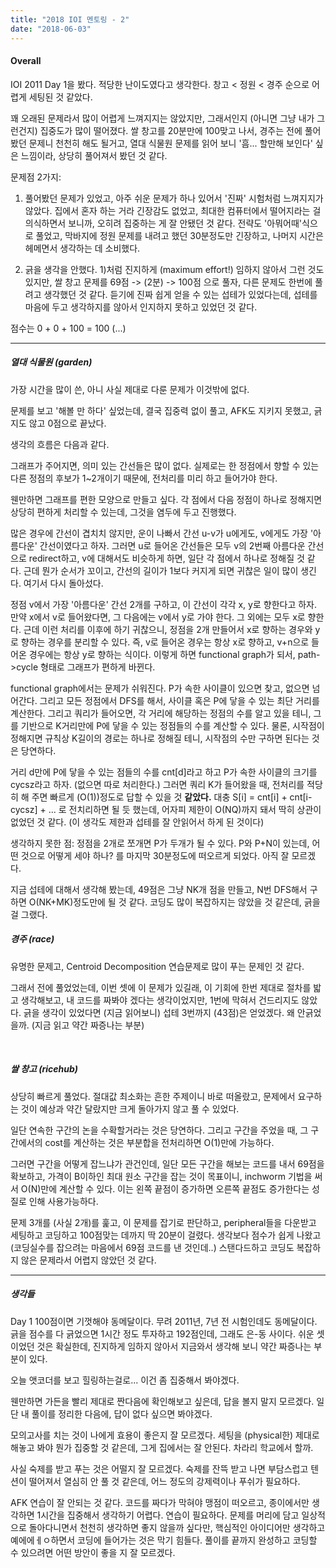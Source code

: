 ```yaml
---
title: "2018 IOI 멘토링 - 2"
date: "2018-06-03"
---
```


#### Overall

IOI 2011 Day 1을 봤다. 적당한 난이도였다고 생각한다. 창고 < 정원 < 경주 순으로 어렵게 세팅된 것 같았다.

꽤 오래된 문제라서 많이 어렵게 느껴지지는 않았지만, 그래서인지 (아니면 그냥 내가 그런건지) 집중도가 많이 떨어졌다. 쌀 창고를 20분만에 100맞고 나서, 경주는 전에 풀어봤던 문제니 천천히 해도 될거고, 열대 식물원 문제를 읽어 보니 '흠... 할만해 보인다' 싶은 느낌이라, 상당히 풀어져서 봤던 것 같다.

문제점 2가지:

1) 풀어봤던 문제가 있었고, 아주 쉬운 문제가 하나 있어서 '진짜' 시험처럼 느껴지지가 않았다. 집에서 혼자 하는 거라 긴장감도 없었고, 최대한 컴퓨터에서 떨어지라는 걸 의식하면서 보니까, 오히려 집중하는 게 잘 안됐던 것 같다. 전략도 '아뭐어때'식으로 풀었고, 막바지에 정원 문제를 내려고 했던 30분정도만 긴장하고, 나머지 시간은 헤메면서 생각하는 데 소비했다.

2) 긁을 생각을 안했다. 1)처럼 진지하게 (maximum effort!) 임하지 않아서 그런 것도 있지만, 쌀 창고 문제를 69점 -> (2분) -> 100점 으로 풀자, 다른 문제도 한번에 풀려고 생각했던 것 같다. 듣기에 진짜 쉽게 얻을 수 있는 섭테가 있었다는데, 섭테를 마음에 두고 생각하지를 않아서 인지하지 못하고 있었던 것 같다.

점수는 0 + 0 + 100 = 100 (...)

* * *

##### 열대 식물원 (garden)

가장 시간을 많이 쓴, 아니 사실 제대로 다룬 문제가 이것밖에 없다.

문제를 보고 '해볼 만 하다' 싶었는데, 결국 집중력 없이 풀고, AFK도 지키지 못했고, 긁지도 않고 0점으로 끝났다.

생각의 흐름은 다음과 같다.

그래프가 주어지면, 의미 있는 간선들은 많이 없다. 실제로는 한 정점에서 향할 수 있는 다른 정점의 후보가 1~2개이기 때문에, 전처리를 미리 하고 들어가야 한다.

웬만하면 그래프를 편한 모양으로 만들고 싶다. 각 점에서 다음 정점이 하나로 정해지면 상당히 편하게 처리할 수 있는데, 그것을 염두에 두고 진행했다.

많은 경우에 간선이 겹치치 않지만, 운이 나빠서 간선 u-v가 u에게도, v에게도 가장 '아름다운' 간선이였다고 하자. 그러면 u로 들어온 간선들은 모두 v의 2번째 아름다운 간선으로 redirect하고, v에 대해서도 비슷하게 하면, 일단 각 점에서 하나로 정해질 것 같다. 근데 뭔가 순서가 꼬이고, 간선의 길이가 1보다 커지게 되면 귀찮은 일이 많이 생긴다. 여기서 다시 돌아섰다.

정점 v에서 가장 '아름다운' 간선 2개를 구하고, 이 간선이 각각 x, y로 향한다고 하자. 만약 x에서 v로 들어왔다면, 그 다음에는 v에서 y로 가야 한다. 그 외에는 모두 x로 향한다. 근데 이런 처리를 이후에 하기 귀찮으니, 정점을 2개 만들어서 x로 향하는 경우와 y로 향하는 경우를 분리할 수 있다. 즉, v로 들어온 경우는 항상 x로 향하고, v+n으로 들어온 경우에는 항상 y로 향하는 식이다. 이렇게 하면 functional graph가 되서, path->cycle 형태로 그래프가 편하게 바뀐다.

functional graph에서는 문제가 쉬워진다. P가 속한 사이클이 있으면 찾고, 없으면 넘어간다. 그리고 모든 정점에서 DFS를 해서, 사이클 혹은 P에 닿을 수 있는 최단 거리를 계산한다. 그리고 쿼리가 들어오면, 각 거리에 해당하는 정점의 수를 알고 있을 테니, 그를 기반으로 K거리만에 P에 닿을 수 있는 정점들의 수를 계산할 수 있다. 물론, 시작점이 정해지면 규칙상 K길이의 경로는 하나로 정해질 테니, 시작점의 수만 구하면 된다는 것은 당연하다.

거리 d만에 P에 닿을 수 있는 점들의 수를 cnt\[d\]라고 하고 P가 속한 사이클의 크기를 cycsz라고 하자. (없으면 따로 처리한다.) 그러면 쿼리 K가 들어왔을 때, 전처리를 적당히 해 주면 빠르게 (O(1))정도로 답할 수 있을 것 **같았다.** 대충 S\[i\] = cnt\[i\] + cnt\[i-cycsz\] + ... 로 전치리하면 될 듯 했는데, 어자피 제한이 O(NQ)까지 돼서 딱히 상관이 없었던 것 같다. (이 생각도 제한과 섭테를 잘 안읽어서 하게 된 것이다)

생각하지 못한 점: 정점을 2개로 쪼개면 P가 두개가 될 수 있다. P와 P+N이 있는데, 어떤 것으로 어떻게 세야 하나? 를 마지막 30분정도에 떠오르게 되었다. 아직 잘 모르겠다.

지금 섭테에 대해서 생각해 봤는데, 49점은 그냥 NK개 점을 만들고, N번 DFS해서 구하면 O(NK+MK)정도만에 될 것 같다. 코딩도 많이 복잡하지는 않았을 것 같은데, 긁을 걸 그랬다.

##### 경주 (race)

유명한 문제고, Centroid Decomposition 연습문제로 많이 푸는 문제인 것 같다.

그래서 전에 풀었었는데, 이번 셋에 이 문제가 있길래, 이 기회에 한번 제대로 절차를 밟고 생각해보고, 내 코드를 짜봐야 겠다는 생각이었지만, 1번에 막혀서 건드리지도 않았다. 긁을 생각이 있었다면 (지금 읽어보니) 섭테 3번까지 (43점)은 얻었겠다. 왜 안긁었을까. (지금 읽고 약간 짜증나는 부분)

 

##### 쌀 창고 (ricehub)

상당히 빠르게 풀었다. 절대값 최소화는 흔한 주제이니 바로 떠올랐고, 문제에서 요구하는 것이 예상과 약간 달랐지만 크게 돌아가지 않고 풀 수 있었다.

일단 연속한 구간의 논을 수확할거라는 것은 당연하다. 그리고 구간을 주었을 때, 그 구간에서의 cost를 계산하는 것은 부분합을 전처리하면 O(1)만에 가능하다.

그러면 구간을 어떻게 잡느냐가 관건인데, 일단 모든 구간을 해보는 코드를 내서 69점을 확보하고, 가격이 B이하인 최대 원소 구간을 잡는 것이 목표이니, inchworm 기법을 써서 O(N)만에 계산할 수 있다. 이는 왼쪽 끝점이 증가하면 오른쪽 끝점도 증가한다는 성질로 인해 사용가능하다.

문제 3개를 (사실 2개)를 훑고, 이 문제를 잡기로 판단하고, peripheral들을 다운받고 세팅하고 코딩하고 100점맞는 데까지 딱 20분이 걸렸다. 생각보다 점수가 쉽게 나왔고 (코딩실수를 잡으려는 마음에서 69점 코드를 낸 것인데..) 스탠다드하고 코딩도 복잡하지 않은 문제라서 어렵지 않았던 것 같다.

* * *

##### 생각들

Day 1 100점이면 기껏해야 동메달이다. 무려 2011년, 7년 전 시험인데도 동메달이다. 긁을 점수를 다 긁었으면 1시간 정도 투자하고 192점인데, 그래도 은-동 사이다. 쉬운 셋이었던 것은 확실한데, 진지하게 임하지 않아서 지금와서 생각해 보니 약간 짜증나는 부분이 있다.

오늘 앳코더를 보고 힐링하는걸로... 이건 좀 집중해서 봐야겠다.

웬만하면 가든을 빨리 제대로 짠다음에 확인해보고 싶은데, 답을 볼지 말지 모르겠다. 일단 내 풀이를 정리한 다음에, 답이 없다 싶으면 봐야겠다.

모의고사를 치는 것이 나에게 효용이 좋은지 잘 모르겠다. 세팅을 (physical한) 제대로 해놓고 봐야 뭔가 집중할 것 같은데, 그게 집에서는 잘 안된다. 차라리 학교에서 할까.

사실 숙제를 받고 푸는 것은 어떨지 잘 모르겠다. 숙제를 잔뜩 받고 나면 부담스럽고 텐션이 떨어져서 열심히 안 풀 것 같은데, 어느 정도의 강제력이나 푸쉬가 필요하다.

AFK 연습이 잘 안되는 것 같다. 코드를 짜다가 막혀야 맹점이 떠오르고, 종이에서만 생각하면 1시간을 집중해서 생각하기 어렵다. 연습이 필요하다. 문제를 머리에 담고 일상적으로 돌아다니면서 천천히 생각하면 좋지 않을까 싶다만, 핵심적인 아이디어만 생각하고 예에에ㅔㅇ하면서 코딩에 들어가는 것은 막기 힘들다. 풀이를 끝까지 완성하고 코딩할 수 있으려면 어떤 방안이 좋을 지 잘 모르겠다.
